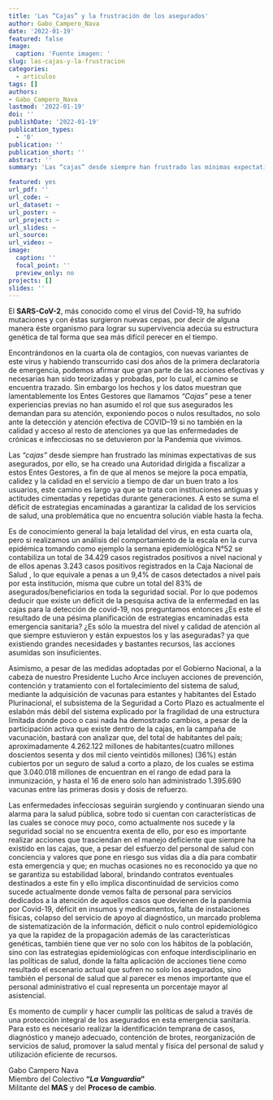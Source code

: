 ```yaml
---
title: 'Las “Cajas” y la frustración de los asegurados'
author: Gabo_Campero_Nava
date: '2022-01-19'
featured: false
image:
  caption: 'Fuente imagen: '
slug: las-cajas-y-la-frustracion
categories:
  - articulos
tags: []
authors:
- Gabo_Campero_Nava
lastmod: '2022-01-19'
doi: ''
publishDate: '2022-01-19'
publication_types:
  - '0'
publication: ''
publication_short: ''
abstract: ''
summary: 'Las “cajas” desde siempre han frustrado las mínimas expectativas de sus asegurados, por ello, se ha creado una Autoridad dirigida a fiscalizar a estos Entes Gestores'

featured: yes
url_pdf: ''
url_code: ~
url_dataset: ~
url_poster: ~
url_project: ~
url_slides: ~
url_source: 
url_video: ~
image:
  caption: ''
  focal_point: ''
  preview_only: no
projects: []
slides: ''
---
```


El **SARS-CoV-2**, más conocido como el virus del Covid-19, ha sufrido mutaciones y con éstas surgieron nuevas cepas, por decir de alguna manera éste organismo para lograr su supervivencia adecúa su estructura genética de tal forma que sea más difícil perecer en el tiempo.

Encontrándonos en la cuarta ola de contagios, con nuevas variantes de este virus y habiendo transcurrido casi dos años de la primera declaratoria de emergencia, podemos afirmar que gran parte de las acciones efectivas y necesarias han sido teorizadas y probadas, por lo cual, el camino se encuentra trazado. Sin embargo los hechos y los datos muestran que lamentablemente los Entes Gestores que llamamos *“Cajas”* pese a tener experiencias previas no han asumido el rol que sus asegurados les demandan para su atención, exponiendo pocos o nulos resultados, no solo ante la detección y atención efectiva de COVID–19 si no también en la calidad y acceso al resto de atenciones ya que las enfermedades de crónicas e infecciosas no se detuvieron por la Pandemia que vivimos.

Las *“cajas”* desde siempre han frustrado las mínimas expectativas de sus asegurados, por ello, se ha creado una Autoridad dirigida a fiscalizar a estos Entes Gestores, a fin de que al menos se mejore la poca empatía, calidez y la calidad en el servicio a tiempo de dar un buen trato a los usuarios, este camino es largo ya que se trata con instituciones antiguas y actitudes cimentadas y repetidas durante generaciones. A esto se suma el déficit de estrategias encaminadas a garantizar la calidad de los servicios de salud, una problemática que no encuentra solución viable hasta la fecha.

Es de conocimiento general la baja letalidad del virus, en esta cuarta ola, pero si realizamos un análisis del comportamiento de la escala en la curva epidémica tomando como ejemplo la semana epidemiológica N°52 se contabiliza un total de 34.429 casos registrados positivos a nivel nacional y de ellos apenas 3.243 casos positivos registrados en la Caja Nacional de Salud , lo que equivale a penas a un 9,4% de casos detectados a nivel país por esta institución, misma que cubre un total del 83% de asegurados/beneficiarios en toda la seguridad social. Por lo que podemos deducir que existe un déficit de la pesquisa activa de la enfermedad en las cajas para la detección de covid-19, nos preguntamos entonces ¿Es este el resultado de una pésima planificación de estrategias encaminadas esta emergencia sanitaria? ¿Es sólo la muestra del nivel y calidad de atención al que siempre estuvieron y están expuestos los y las aseguradas? ya que existiendo grandes necesidades y bastantes recursos, las acciones asumidas son insuficientes.

Asimismo, a pesar de las medidas adoptadas por el Gobierno Nacional, a la cabeza de nuestro Presidente Lucho Arce incluyen acciones de prevención, contención y tratamiento con el fortalecimiento del sistema de salud, mediante la adquisición de vacunas para estantes y habitantes del Estado Plurinacional, el subsistema de la Seguridad a Corto Plazo es actualmente el eslabón más débil del sistema explicado por la fragilidad de una estructura limitada donde poco o casi nada ha demostrado cambios, a pesar de la participación activa que existe dentro de la cajas, en la campaña de vacunación, bastará con analizar que, del total de habitantes del país; aproximadamente 4.262.122 millones de habitantes(cuatro millones doscientos sesenta y dos mil ciento veintidós millones) (36%) están cubiertos por un seguro de salud a corto a plazo, de los cuales se estima que 3.040.018 millones de encuentran en el rango de edad para la inmunización, y hasta el 16 de enero solo han administrado 1.395.690 vacunas entre las primeras dosis y dosis de refuerzo.

Las enfermedades infecciosas seguirán surgiendo y continuaran siendo una alarma para la salud pública, sobre todo si cuentan con características de las cuales se conoce muy poco, como actualmente nos sucede y la seguridad social no se encuentra exenta de ello, por eso es importante realizar acciones que trasciendan en el manejo deficiente que siempre ha existido en las cajas, que, a pesar del esfuerzo del personal de salud con conciencia y valores que pone en riesgo sus vidas día a día para combatir esta emergencia y que; en muchas ocasiones no es reconocido ya que no se garantiza su estabilidad laboral, brindando contratos eventuales destinados a este fin y ello implica discontinuidad de servicios como sucede actualmente donde vemos falta de personal para servicios dedicados a la atención de aquellos casos que devienen de la pandemia por Covid-19, déficit en insumos y medicamentos, falta de instalaciones físicas, colapso del servicio de apoyo al diagnóstico, un marcado problema de sistematización de la información, déficit o nulo control epidemiológico ya que la rapidez de la propagación además de las características genéticas, también tiene que ver no solo con los hábitos de la población, sino con las estrategias epidemiológicas con enfoque interdisciplinario en las políticas de salud, donde la falta aplicación de acciones tiene como resultado el escenario actual que sufren no solo los asegurados, sino también el personal de salud que al parecer es menos importante que el personal administrativo el cual representa un porcentaje mayor al asistencial.

Es momento de cumplir y hacer cumplir las políticas de salud a través de una protección integral de los asegurados en esta emergencia sanitaria. Para esto es necesario realizar la identificación temprana de casos, diagnóstico y manejo adecuado, contención de brotes, reorganización de servicios de salud, promover la salud mental y física del personal de salud y utilización eficiente de recursos.

Gabo Campero Nava<br>
Miembro del Colectivo **“*La Vanguardia*”**<br>
Militante del **MAS** y del **Proceso de cambio**.<br>
